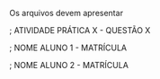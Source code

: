 Os arquivos devem apresentar 

; ATIVIDADE PRÁTICA X - QUESTÃO X

; NOME ALUNO 1 - MATRÍCULA

; NOME ALUNO 2 - MATRÍCULA

